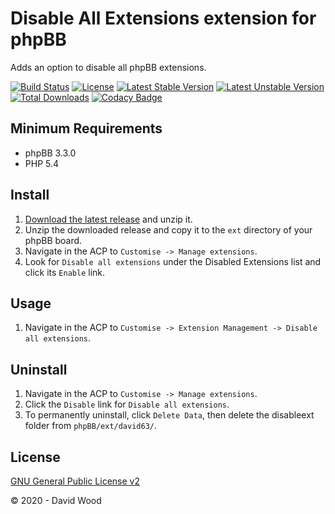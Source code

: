 # Disable All Extensions extension for phpBB

Adds an option to disable all phpBB extensions.

[![Build Status](https://travis-ci.com/david63/disableext.svg?branch=master)](https://travis-ci.com/david63/disableext)
[![License](https://poser.pugx.org/david63/disableext/license)](https://packagist.org/packages/david63/disableext)
[![Latest Stable Version](https://poser.pugx.org/david63/disableext/v/stable)](https://packagist.org/packages/david63/disableext)
[![Latest Unstable Version](https://poser.pugx.org/david63/disableext/v/unstable)](https://packagist.org/packages/david63/disableext)
[![Total Downloads](https://poser.pugx.org/david63/disableext/downloads)](https://packagist.org/packages/david63/disableext)
[![Codacy Badge](https://api.codacy.com/project/badge/Grade/91a0d17bcbd64b92a0fa89bfd925da12)](https://www.codacy.com/manual/david63/disableext?utm_source=github.com&amp;utm_medium=referral&amp;utm_content=david63/disableext&amp;utm_campaign=Badge_Grade)

## Minimum Requirements
* phpBB 3.3.0
* PHP 5.4

## Install
1. [Download the latest release](https://github.com/david63/disableext/archive/3.2.zip) and unzip it.
2. Unzip the downloaded release and copy it to the `ext` directory of your phpBB board.
3. Navigate in the ACP to `Customise -> Manage extensions`.
4. Look for `Disable all extensions` under the Disabled Extensions list and click its `Enable` link.

## Usage
1. Navigate in the ACP to `Customise -> Extension Management -> Disable all extensions`.

## Uninstall
1. Navigate in the ACP to `Customise -> Manage extensions`.
2. Click the `Disable` link for `Disable all extensions`.
3. To permanently uninstall, click `Delete Data`, then delete the disableext folder from `phpBB/ext/david63/`.

## License
[GNU General Public License v2](http://opensource.org/licenses/GPL-2.0)

© 2020 - David Wood